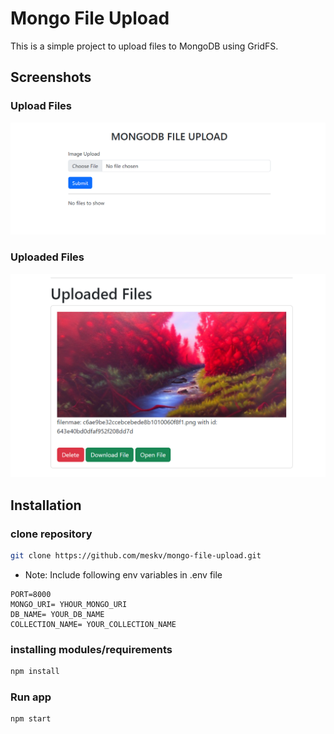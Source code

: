 # Mongo File Upload

This is a simple project to upload files to MongoDB using GridFS.

## Screenshots

### Upload Files
![Home Page](https://github.com/meskv/mongo-file-upload/blob/master/screenshots/1.png?raw=true)

### Uploaded Files
![Home Page](https://github.com/meskv/mongo-file-upload/blob/master/screenshots/2.png?raw=true)

## Installation

### clone repository
```bash
git clone https://github.com/meskv/mongo-file-upload.git
```

*  Note: Include following env variables in .env file
  
```
PORT=8000
MONGO_URI= YHOUR_MONGO_URI
DB_NAME= YOUR_DB_NAME
COLLECTION_NAME= YOUR_COLLECTION_NAME
```

### installing modules/requirements
```bash
npm install
```

### Run app
```bash
npm start
```